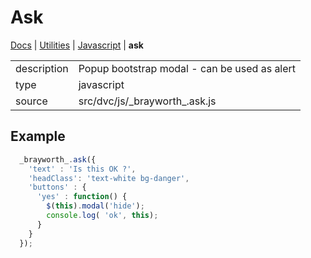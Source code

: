 # Ask

[Docs](.) | [Utilities](utilities) | [Javascript](utilities_javascript) | **ask**

<table class="table">
  <tbody>
    <tr>
      <td>description</td>
      <td>Popup bootstrap modal - can be used as alert</td>
    </tr>
    <tr>
      <td>type</td>
      <td>javascript</td>
    </tr>
    <tr>
      <td>source</td>
      <td>src/dvc/js/_brayworth_.ask.js</td>
    </tr>
  </tbody>
</table>

## Example

```javascript
  _brayworth_.ask({
    'text' : 'Is this OK ?',
    'headClass': 'text-white bg-danger',
    'buttons' : {
      'yes' : function() {
        $(this).modal('hide');
        console.log( 'ok', this);
      }
    }
  });
```
